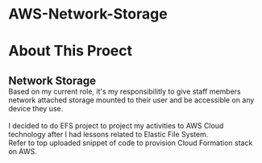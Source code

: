 # AWS-Network-Storage
<h1>About This Proect</h1>
  <h2>Network Storage</h2>
Based on my current role, it's my responsibilitly to give staff members network attached storage mounted to their user and be accessible on any device they use. <br><br>I decided to do EFS project to project my activities to AWS Cloud technology after I had lessons related to Elastic File System.<br>
Refer to top uploaded snippet of code to provision Cloud Formation stack on AWS.


<html>
<head>
<style>
* {
  max-width: 700px;
  margin: auto;
}


/*body {
    min-width: 500px;
}*/

div {
  border-radius: 5px;
}

#header {
  height: 40px;
  width: 100%;
  background-color: #ffcccc;
  position: fixed;
  z-index: 1;
}

#title {
  margin-left: 3%;
}

#footer {
  height: 50px;
  width: 100%;
  background-color: #ffcccc;
  clear: both;
  position: relative;
}

.left {
  height: 1000px;
  width: 45px;
  background-color: #e0eeee;
  float: left;
  position: fixed;
}

.right {
  height: 1000px;
  width: 45px;
  background-color: #e0eeee;
  float: right;
  position: inherit;
}

.stuff {
  display: inline-block;
  margin-top: 6px;
  margin-left: 55px;
  width: 75%;
  height: 1000px;
}

p,
li {
  font-family: 'Cormorant Garamond';
}

.head {
  font-size: 20px;
}

#name {
  font-family: Sacramento;
  float: right;
  margin-top: 10px;
  margin-right: 4%;
}

a {
  color: black;
  text-decoration: none;
}

@media only screen and (max-width: 430px) {
  .left,
  .right {
    display: none;
  }
  .stuff {
    width: 100%;
    margin-left: 10px;
  }
}
</head>
<body>
<div id="header"></div>
<div class="left"></div>
<div class="stuff">
  <br><br>
  <h1>About This Proect</h1>
  <h2>Network Storage</h2>
  <hr />
  <br>
  <p class="head">Interests</p>
  <ul>
    <li>Drawing</li>
    <li>Photography</li>
    <li>Design</li>
    <li>Programming</li>
    <li>Computer Science</li>
  </ul>
  <p class="head">Skills</p>
  <ul>
    <li>Web Design with HTML & CSS</li>
  </ul>
  <p class="head">Education</p>
  <ul>
    <a href="http://www.wiltonhighschool.org/pages/Wilton_High_School">
      <li>Wilton High School</li>
    </a>
    <!--Link-->
    <a href="https://www.silvermineart.org/">
      <li>Silvermine School of Arts</li>
    </a>
    <li>Codeacademy</li>
  </ul>
  <p class="head">Experience</p>
  <ul>
    <li>Student Technology Intern for Wilton School District</li>
    <li>Babysitter</li>
  </ul>
  <p class="head">Extracurriculars</p>
  <ul>
    <li>Recycling Club</li>
    <li>Gardening Club</li>
    <li>Book Club</li>
  </ul>
</div>
<div class="right"></div>
<div id="footer">
  <h2 id="name">Roble</h2></div>
</body>
</html>
